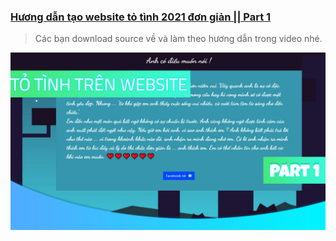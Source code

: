 ### [Hương dẫn tạo website tỏ tình 2021 đơn giản || Part 1](https://youtu.be)
> Các bạn download source về và làm theo hương dẫn trong video nhé.


![cover picture](/img/totinh2021-part1.jpg)

